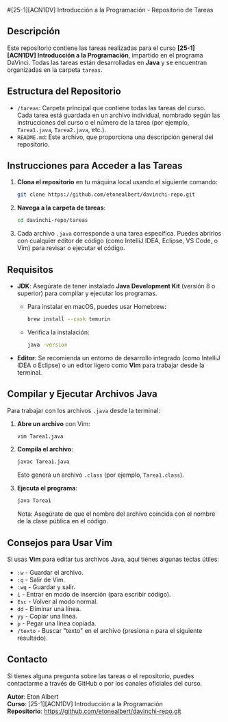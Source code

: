 #[25-1][ACN1DV] Introducción a la Programación - Repositorio de Tareas

## Descripción

Este repositorio contiene las tareas realizadas para el curso **[25-1][ACN1DV] Introducción a la Programación**, impartido en el programa DaVinci. Todas las tareas están desarrolladas en **Java** y se encuentran organizadas en la carpeta `tareas`.

## Estructura del Repositorio

- `/tareas`: Carpeta principal que contiene todas las tareas del curso.  
  Cada tarea está guardada en un archivo individual, nombrado según las instrucciones del curso o el número de la tarea (por ejemplo, `Tarea1.java`, `Tarea2.java`, etc.).
- `README.md`: Este archivo, que proporciona una descripción general del repositorio.

## Instrucciones para Acceder a las Tareas

1. **Clona el repositorio** en tu máquina local usando el siguiente comando:

   ```bash
   git clone https://github.com/etonealbert/davinchi-repo.git
   ```

2. **Navega a la carpeta de tareas**:

   ```bash
   cd davinchi-repo/tareas
   ```

3. Cada archivo `.java` corresponde a una tarea específica. Puedes abrirlos con cualquier editor de código (como IntelliJ IDEA, Eclipse, VS Code, o Vim) para revisar o ejecutar el código.

## Requisitos

- **JDK**: Asegúrate de tener instalado **Java Development Kit** (versión 8 o superior) para compilar y ejecutar los programas.  
  - Para instalar en macOS, puedes usar Homebrew:

    ```bash
    brew install --cask temurin
    ```

  - Verifica la instalación:

    ```bash
    java -version
    ```

- **Editor**: Se recomienda un entorno de desarrollo integrado (como IntelliJ IDEA o Eclipse) o un editor ligero como **Vim** para trabajar desde la terminal.

## Compilar y Ejecutar Archivos Java

Para trabajar con los archivos `.java` desde la terminal:

1. **Abre un archivo** con Vim:

   ```bash
   vim Tarea1.java
   ```

2. **Compila el archivo**:

   ```bash
   javac Tarea1.java
   ```

   Esto genera un archivo `.class` (por ejemplo, `Tarea1.class`).

3. **Ejecuta el programa**:

   ```bash
   java Tarea1
   ```

   Nota: Asegúrate de que el nombre del archivo coincida con el nombre de la clase pública en el código.

## Consejos para Usar Vim

Si usas **Vim** para editar tus archivos Java, aquí tienes algunas teclas útiles:

- `:w` - Guardar el archivo.
- `:q` - Salir de Vim.
- `:wq` - Guardar y salir.
- `i` - Entrar en modo de inserción (para escribir código).
- `Esc` - Volver al modo normal.
- `dd` - Eliminar una línea.
- `yy` - Copiar una línea.
- `p` - Pegar una línea copiada.
- `/texto` - Buscar "texto" en el archivo (presiona `n` para el siguiente resultado).

## Contacto

Si tienes alguna pregunta sobre las tareas o el repositorio, puedes contactarme a través de GitHub o por los canales oficiales del curso.

**Autor**: Eton Albert  
**Curso**: [25-1][ACN1DV] Introducción a la Programación  
**Repositorio**: https://github.com/etonealbert/davinchi-repo.git
